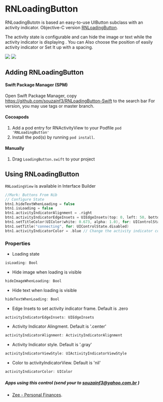 # RNLoadingButton

RNLoadingButotn is based an easy-to-use UIButton subclass with an activity indicator.
Objective-C version [RNLoadingButton](https://github.com/souzainf3/RNLoadingButton).

The activity state is configurable and can hide the image or text while the activity indicator is displaying .
You can Also choose the position of easily activity indicator or Set It up with a spacing.



[![](https://raw.githubusercontent.com/souzainf3/RNLoadingButton-Swift/master/RNLoadingButtonDemo/Screens/screen1.png)](https://raw.githubusercontent.com/souzainf3/RNLoadingButton-Swift/master/RNLoadingButtonDemo/Screens/screen1.png)
[![](https://raw.githubusercontent.com/souzainf3/RNLoadingButton-Swift/master/RNLoadingButtonDemo/Screens/screen2.png)](https://raw.githubusercontent.com/souzainf3/RNLoadingButton-Swift/master/RNLoadingButtonDemo/Screens/screen2.png)


## Adding RNLoadingButton


#### Swift Package Manager (SPM)

Open Swift Package Manager, copy https://github.com/souzainf3/RNLoadingButton-Swift to the search bar
For version, you may use tags or master branch.

#### Cocoapods

1. Add a pod entry for RNActivityView to your Podfile `pod 'RNLoadingButton'`
2. Install the pod(s) by running `pod install`.

#### Manually

1. Drag `LoadingButton.swift` to your project


## Using RNLoadingButton

`RNLoadingView` is available in Interface Builder

```swift
//Mark: Buttons From Nib
// Configure State
btn1.hideTextWhenLoading = false
btn1.isLoading = false
btn1.activityIndicatorAlignment = .right
btn1.activityIndicatorEdgeInsets = UIEdgeInsets(top: 0, left: 50, bottom: 0, right: 10)
btn1.setTitleColor(UIColor(white: 0.673, alpha: 1.0), for: UIControlState.disabled)
btn1.setTitle("connecting", for: UIControlState.disabled)
btn1.activityIndicatorColor = .blue // Change the activity indicator color
```


### Properties

* Loading state
```swift
isLoading: Bool
```

* Hide image when loading is visible
```swift
hideImageWhenLoading: Bool
```

* Hide text when loading is visible
```swift
hideTextWhenLoading: Bool
```

* Edge Insets to set activity indicator frame. Default is .zero
```swift
activityIndicatorEdgeInsets: UIEdgeInsets
```

* Activity Indicator Alingment. Default is '.center'
```swift
activityIndicatorAlignment: ActivityIndicatorAlignment
```

* Activity Indicator style. Default is '.gray'
```swift
activityIndicatorViewStyle: UIActivityIndicatorViewStyle
```

* Color to activityIndicatorView. Default is 'nil'
```swift
activityIndicatorColor: UIColor
```


##### Apps using this control (send your to souzainf3@yahoo.com.br )
- [Zee - Personal Finances](https://itunes.apple.com/us/app/id422694086).
